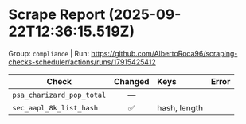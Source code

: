 # Scrape Report (2025-09-22T12:36:15.519Z)

Group: `compliance`  |  Run: https://github.com/AlbertoRoca96/scraping-checks-scheduler/actions/runs/17915425412

| Check | Changed | Keys | Error |
|---|:---:|:--|:--|
| `psa_charizard_pop_total` | — |  |  |
| `sec_aapl_8k_list_hash` | ✅ | hash, length |  |
